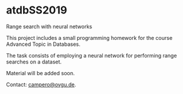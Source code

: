 # atdbSS2019
Range search with neural networks

This project includes a small programming homework for the course Advanced Topic in Databases.

The task consists of employing a neural network for performing range searches on a dataset.

Material will be added soon.

Contact: campero@ovgu.de.
